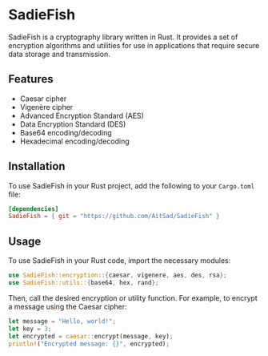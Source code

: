 # SadieFish

SadieFish is a cryptography library written in Rust. It provides a set of encryption algorithms and utilities for use in applications that require secure data storage and transmission.

## Features

- Caesar cipher
- Vigenère cipher
- Advanced Encryption Standard (AES)
- Data Encryption Standard (DES)
- Base64 encoding/decoding
- Hexadecimal encoding/decoding

## Installation

To use SadieFish in your Rust project, add the following to your `Cargo.toml` file:

```toml
[dependencies]
SadieFish = { git = "https://github.com/AitSad/SadieFish" }
```

## Usage
To use SadieFish in your Rust code, import the necessary modules:

```rust
use SadieFish::encryption::{caesar, vigenere, aes, des, rsa};
use SadieFish::utils::{base64, hex, rand};
```

Then, call the desired encryption or utility function. For example, to encrypt a message using the Caesar cipher:

```rust
let message = "Hello, world!";
let key = 3;
let encrypted = caesar::encrypt(message, key);
println!("Encrypted message: {}", encrypted);
```
